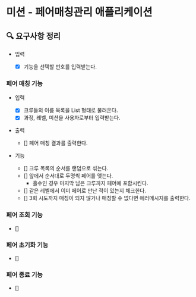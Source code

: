 # 미션 - 페어매칭관리 애플리케이션

## 🔍 요구사항 정리

- 입력
  - [x] 기능을 선택할 번호를 입력받는다.
  
  
### 페어 매칭 기능

- 입력
  - [x] 크루들의 이름 목록을 List<String> 형태로 불러온다.
  - [x] 과정, 레벨, 미션을 사용자로부터 입력받는다.
  
- 출력
  - [] 페어 매칭 결과를 출력한다.
  
  
- 기능
  - [] 크루 목록의 순서를 랜덤으로 섞는다.
  - [] 앞에서 순서대로 두명씩 페어를 맺는다.
    - 홀수인 경우 마지막 남은 크루까지 페어에 포함시킨다.
  - [] 같은 레벨에서 이미 페어로 만난 적이 있는지 체크한다.
  - [] 3회 시도까지 매칭이 되지 않거나 매칭할 수 없다면 에러메시지를 출력한다.

### 페어 조회 기능
 - []

### 페어 초기화 기능
 - []

### 페어 종료 기능
 - []